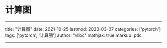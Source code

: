 # 计算图

---
title: "计算图"
date: 2021-10-25
lastmod: 2023-03-07
categories: ['pytorch']
tags: ['pytorch', '计算图']
author: "vllbc"
mathjax: true
markup: pdc

---
